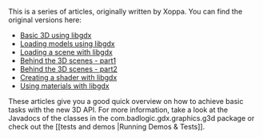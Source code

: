 This is a series of articles, originally written by Xoppa. You can find the original versions here:

  * [Basic 3D using libgdx](http://blog.xoppa.com/basic-3d-using-libgdx-2/)
  * [Loading models using libgdx](http://blog.xoppa.com/loading-models-using-libgdx/)
  * [Loading a scene with libgdx](http://blog.xoppa.com/loading-a-scene-with-libgdx/)
  * [Behind the 3D scenes - part1](http://blog.xoppa.com/behind-the-3d-scenes-part1/)
  * [Behind the 3D scenes - part2](http://blog.xoppa.com/behind-the-3d-scenes-part2/)
  * [Creating a shader with libgdx](http://blog.xoppa.com/creating-a-shader-with-libgdx/)
  * [Using materials with libgdx](http://blog.xoppa.com/using-materials-with-libgdx/)

These articles give you a good quick overview on how to achieve basic tasks with the new 3D API. For more information, take a look at the Javadocs of the classes in the com.badlogic.gdx.graphics.g3d package or check out the [[tests and demos |Running Demos & Tests]].